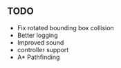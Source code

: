 
## TODO

* Fix rotated bounding box collision
* Better logging
* Improved sound
* controller support
* A* Pathfinding
